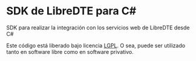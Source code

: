 SDK de LibreDTE para C#
=======================

SDK para realizar la integración con los servicios web de LibreDTE desde C#

Este código está liberado bajo licencia [LGPL](http://www.gnu.org/licenses/lgpl-3.0.en.html).
O sea, puede ser utilizado tanto en software libre como en software privativo.
